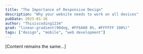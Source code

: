 ```yaml
---
title: "The Importance of Responsive Design"
description: "Why your website needs to work on all devices"
pubDate: 2025-01-16
author: "Thisiscoding1234"
grad: "linear-gradient(90deg, #FF6A00 0%, #FFFFFF 100%)"
tags: ["design", "mobile", "web development"]
---
```


[Content remains the same...]